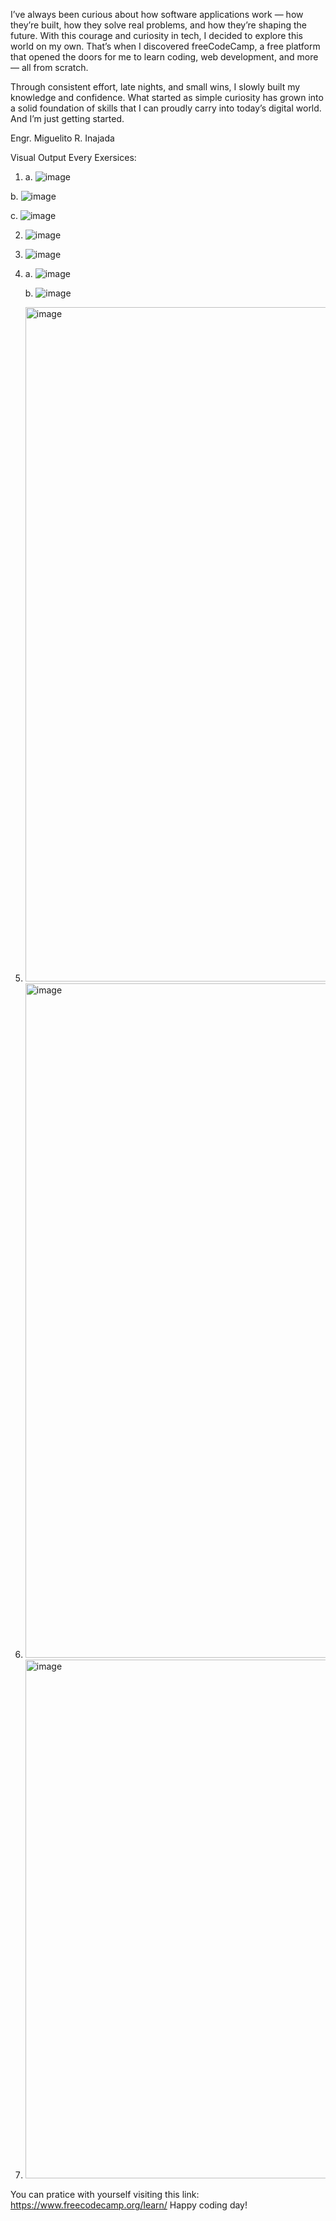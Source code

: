 I’ve always been curious about how software applications work — how they’re built, how they solve real problems, and how they’re shaping the future. With this courage and curiosity in tech, I decided to explore this world on my own. That’s when I discovered freeCodeCamp, a free platform that opened the doors for me to learn coding, web development, and more — all from scratch.

Through consistent effort, late nights, and small wins, I slowly built my knowledge and confidence. What started as simple curiosity has grown into a solid foundation of skills that I can proudly carry into today’s digital world. And I’m just getting started.

Engr. Miguelito R. Inajada

Visual Output Every Exersices:

1. a. ![image](https://github.com/user-attachments/assets/5cc6cf89-8785-443c-8477-726de7a53971)
   
  b. ![image](https://github.com/user-attachments/assets/c020078a-0d5e-4b4f-98db-2ade58e01cb4)

  c. ![image](https://github.com/user-attachments/assets/9a45bd39-22ef-4262-b5e7-176ea99e50d2)

2. ![image](https://github.com/user-attachments/assets/63daa9e2-24ba-4c89-8b0c-b2393635370c)

3. ![image](https://github.com/user-attachments/assets/4c44c048-dca6-4f19-886b-c75829bf6c51)

4. a. ![image](https://github.com/user-attachments/assets/5c0dc6e6-b24c-4944-8d28-785e423524c2)
   
   b. ![image](https://github.com/user-attachments/assets/dc93ad43-5d10-4eb7-9ae2-e65b9e27b3d0)

5. <img width="842" height="1079" alt="image" src="https://github.com/user-attachments/assets/d68676c4-1335-445c-b2ce-36d558211be9" />

6. <img width="1919" height="1079" alt="image" src="https://github.com/user-attachments/assets/f047c7cb-3bc8-451f-97a6-ada037c4fe4b" />

7. <img width="1216" height="830" alt="image" src="https://github.com/user-attachments/assets/9aa7fb28-7455-400c-80aa-495af3318014" />



You can pratice with yourself visiting this link: https://www.freecodecamp.org/learn/
Happy coding day!
